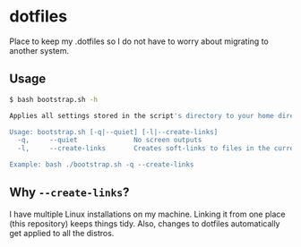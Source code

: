 # dotfiles

Place to keep my .dotfiles so I do not have to worry about migrating to another system.

## Usage

```bash
$ bash bootstrap.sh -h

Applies all settings stored in the script's directory to your home directory

Usage: bootstrap.sh [-q|--quiet] [-l|--create-links]
  -q,     --quiet              No screen outputs
  -l,     --create-links       Creates soft-links to files in the current directory instead of copying them

Example: bash ./bootstrap.sh -q --create-links
```

## Why `--create-links`?

I have multiple Linux installations on my machine. Linking it from one place (this repository) keeps things tidy. Also, changes to dotfiles automatically get applied to all the distros.
